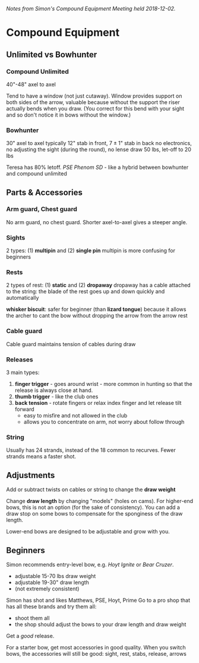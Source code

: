 *Notes from Simon's Compound Equipment Meeting held 2018-12-02.*
# Compound Equipment

## Unlimited vs Bowhunter
### Compound Unlimited
40"-48" axel to axel

Tend to have a window (not just cutaway). Window provides support on both sides of the arrow, valuable because without the support the riser actually bends when you draw. (You correct for this bend with your sight and so don't notice it in bows without the window.)

### Bowhunter
30" axel to axel
typically $12$" stab in front, $7 \pm 1$" stab in back
no electronics, no adjusting the sight (during the round), no lense
draw 50 lbs, let-off to 20 lbs

Teresa has 80% letoff. *PSE Phenom SD* - like a hybrid between bowhunter and compound unlimited

## Parts & Accessories
### Arm guard, Chest guard
No arm guard, no chest guard. Shorter axel-to-axel gives a steeper angle.

### Sights
2 types: (1) **multipin** and (2) **single pin**
multipin is more confusing for beginners
### Rests
2 types of rest: (1) **static** and (2) **dropaway**
dropaway has a cable attached to the string: the blade of the rest goes up and down quickly and automatically

**whisker biscuit**: safer for beginner (than **lizard tongue**) because it allows the archer to cant the bow without dropping the arrow from the arrow rest
### Cable guard
Cable guard maintains tension of cables during draw
### Releases
3 main types:
1. **finger trigger** - goes around wrist - more common in hunting so that the release is always close at hand.
2. **thumb trigger** - like the club ones
3. **back tension** - rotate fingers or relax index finger and let release tilt forward
	- easy to misfire and not allowed in the club
	- allows you to concentrate on arm, not worry about follow through
### String
Usually has 24 strands, instead of the 18 common to recurves. Fewer strands means a faster shot.

## Adjustments
Add or subtract twists on cables or string to change the **draw weight**

Change **draw length** by changing "models" (holes on cams). For higher-end bows, this is not an option (for the sake of consistency). You can add a draw stop on some bows to compensate for the sponginess of the draw length.

Lower-end bows are designed to be adjustable and grow with you.

## Beginners
Simon recommends entry-level bow, e.g. *Hoyt Ignite* or *Bear Cruzer*.
- adjustable 15-70 lbs draw weight
- adjustable 19-30" draw length
- (not extremely consistent)

Simon has shot and likes Matthews, PSE, Hoyt, Prime
Go to a pro shop that has all these brands and try them all:
- shoot them all
- the shop should adjust the bows to your draw length and draw weight

Get a *good* release.

For a starter bow, get most accessories in good quality. When you switch bows, the accessories will still be good: sight, rest, stabs, release, arrows
<!--stackedit_data:
eyJoaXN0b3J5IjpbLTkxNjg5ODE4XX0=
-->